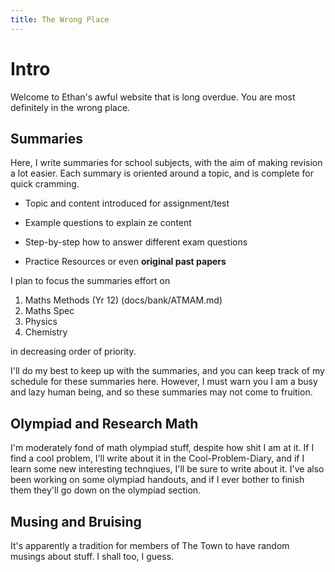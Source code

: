 ```yaml
---
title: The Wrong Place
---
```

# Intro

Welcome to Ethan's awful website that is long overdue. You are most definitely in the wrong place.

## Summaries
Here, I write summaries for school subjects, with the aim of making revision a lot easier. Each summary is oriented around a topic, and is complete for quick cramming.
- Topic and content introduced for assignment/test
* Example questions to explain ze content
+ Step-by-step how to answer different exam questions
- Practice Resources or even **original past papers**

I plan to focus the summaries effort on
1. Maths Methods (Yr 12) (docs/bank/ATMAM.md)
2. Maths Spec
3. Physics
4. Chemistry

in decreasing order of priority.

I'll do my best to keep up with the summaries, and you can keep track of my schedule for these summaries here. However, I must warn you I am a busy and lazy human being, and so these summaries may not come to fruition.

## Olympiad and Research Math
I'm moderately fond of math olympiad stuff, despite how shit I am at it. If I find a cool problem, I'll write about it in the Cool-Problem-Diary, and if I learn some new interesting technqiues, I'll be sure to write about it. I've also been working on some olympiad handouts, and if I ever bother to finish them they'll go down on the olympiad section.

## Musing and Bruising
It's apparently a tradition for members of The Town to have random musings about stuff. I shall too, I guess.